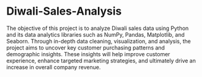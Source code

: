 # Diwali-Sales-Analysis
The objective of this project is to analyze Diwali sales data using Python and its data analytics libraries such as NumPy, Pandas, Matplotlib, and Seaborn. Through in-depth data cleaning, visualization, and analysis, the project aims to uncover key customer purchasing patterns and demographic insights. These insights will help improve customer experience, enhance targeted marketing strategies, and ultimately drive an increase in overall company revenue.
